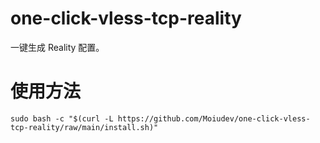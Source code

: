 # one-click-vless-tcp-reality
一键生成 Reality 配置。

# 使用方法

```
sudo bash -c "$(curl -L https://github.com/Moiudev/one-click-vless-tcp-reality/raw/main/install.sh)"
```
